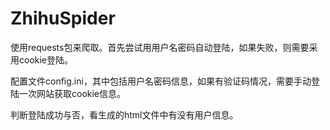 # ZhihuSpider
使用requests包来爬取。首先尝试用用户名密码自动登陆，如果失败，则需要采用cookie登陆。

配置文件config.ini，其中包括用户名密码信息，如果有验证码情况，需要手动登陆一次网站获取cookie信息。

判断登陆成功与否，看生成的html文件中有没有用户信息。